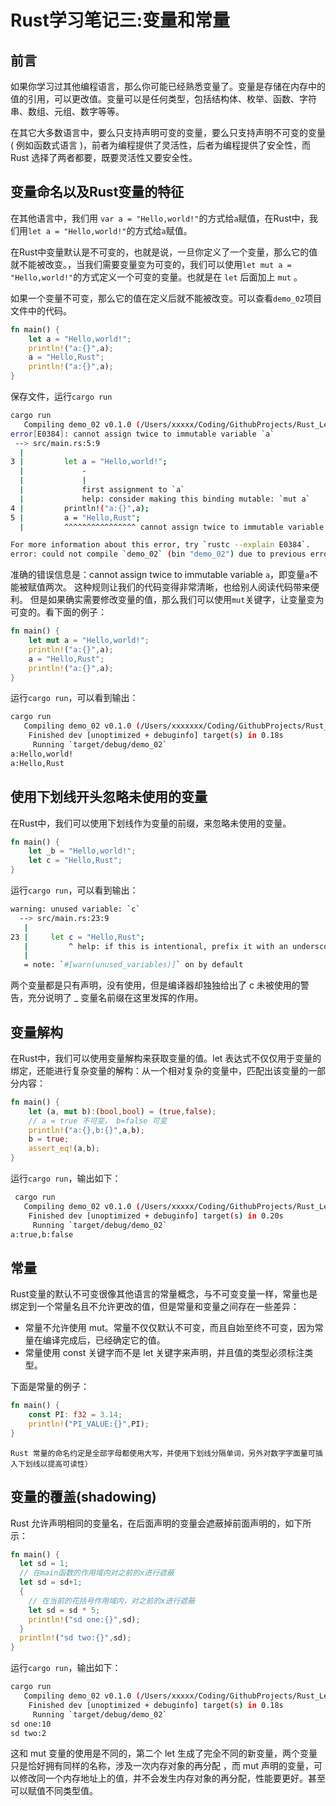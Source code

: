 # Rust学习笔记三:变量和常量

## 前言

如果你学习过其他编程语言，那么你可能已经熟悉变量了。变量是存储在内存中的值的引用，可以更改值。变量可以是任何类型，包括结构体、枚举、函数、字符串、数组、元组、数字等等。

在其它大多数语言中，要么只支持声明可变的变量，要么只支持声明不可变的变量( 例如函数式语言 )，前者为编程提供了灵活性，后者为编程提供了安全性，而 Rust 选择了两者都要，既要灵活性又要安全性。

## 变量命名以及Rust变量的特征

在其他语言中，我们用 `var a = "Hello,world!"`的方式给`a`赋值，在Rust中，我们用`let a = "Hello,world!"`的方式给`a`赋值。

在Rust中变量默认是不可变的，也就是说，一旦你定义了一个变量，那么它的值就不能被改变。，当我们需要变量变为可变的，我们可以使用`let mut a = "Hello,world!"`的方式定义一个可变的变量。也就是在 `let` 后面加上 `mut` 。

如果一个变量不可变，那么它的值在定义后就不能被改变。可以查看`demo_02`项目文件中的代码。

```rust
fn main() {
    let a = "Hello,world!";
    println!("a:{}",a);
    a = "Hello,Rust";
    println!("a:{}",a);
}
```

保存文件，运行`cargo run`

```bash
cargo run
   Compiling demo_02 v0.1.0 (/Users/xxxxx/Coding/GithubProjects/Rust_Learning/projects/demo_02)
error[E0384]: cannot assign twice to immutable variable `a`
 --> src/main.rs:5:9
  |
3 |         let a = "Hello,world!";
  |             -
  |             |
  |             first assignment to `a`
  |             help: consider making this binding mutable: `mut a`
4 |         println!("a:{}",a);
5 |         a = "Hello,Rust";
  |         ^^^^^^^^^^^^^^^^ cannot assign twice to immutable variable

For more information about this error, try `rustc --explain E0384`.
error: could not compile `demo_02` (bin "demo_02") due to previous error
```

准确的错误信息是：cannot assign twice to immutable variable `a`，即变量`a`不能被赋值两次。
这种规则让我们的代码变得非常清晰，也给别人阅读代码带来便利。
但是如果确实需要修改变量的值，那么我们可以使用`mut`关键字，让变量变为可变的。看下面的例子：

```rust
fn main() {
    let mut a = "Hello,world!";
    println!("a:{}",a);
    a = "Hello,Rust";
    println!("a:{}",a);
}
```

运行`cargo run`，可以看到输出：

```bash
cargo run
   Compiling demo_02 v0.1.0 (/Users/xxxxxxx/Coding/GithubProjects/Rust_Learning/projects/demo_02)
    Finished dev [unoptimized + debuginfo] target(s) in 0.18s
     Running `target/debug/demo_02`
a:Hello,world!
a:Hello,Rust
```

## 使用下划线开头忽略未使用的变量

在Rust中，我们可以使用下划线作为变量的前缀，来忽略未使用的变量。

```rust
fn main() {
    let _b = "Hello,world!";
    let c = "Hello,Rust";
}
```

运行`cargo run`，可以看到输出：

```bash
warning: unused variable: `c`
  --> src/main.rs:23:9
   |
23 |     let c = "Hello,Rust";
   |         ^ help: if this is intentional, prefix it with an underscore: `_c`
   |
   = note: `#[warn(unused_variables)]` on by default
```

两个变量都是只有声明，没有使用，但是编译器却独独给出了 c 未被使用的警告，充分说明了 _ 变量名前缀在这里发挥的作用。

## 变量解构

在Rust中，我们可以使用变量解构来获取变量的值。let 表达式不仅仅用于变量的绑定，还能进行复杂变量的解构：从一个相对复杂的变量中，匹配出该变量的一部分内容：

```rust
fn main() {
    let (a, mut b):(bool,bool) = (true,false);
    // a = true 不可变， b=false 可变
    println!("a:{},b:{}",a,b);
    b = true;
    assert_eq!(a,b);
}
```

运行`cargo run`，输出如下：

```bash
 cargo run
   Compiling demo_02 v0.1.0 (/Users/xxxxx/Coding/GithubProjects/Rust_Learning/projects/demo_02)
    Finished dev [unoptimized + debuginfo] target(s) in 0.20s
     Running `target/debug/demo_02`
a:true,b:false
```

## 常量

Rust变量的默认不可变很像其他语言的常量概念，与不可变变量一样，常量也是绑定到一个常量名且不允许更改的值，但是常量和变量之间存在一些差异：

- 常量不允许使用 mut。常量不仅仅默认不可变，而且自始至终不可变，因为常量在编译完成后，已经确定它的值。
- 常量使用 const 关键字而不是 let 关键字来声明，并且值的类型必须标注类型。

下面是常量的例子：

```rust
fn main() {
    const PI: f32 = 3.14;
    println!("PI_VALUE:{}",PI);
}
```

`Rust 常量的命名约定是全部字母都使用大写，并使用下划线分隔单词，另外对数字字面量可插入下划线以提高可读性）`

## 变量的覆盖(shadowing)

Rust 允许声明相同的变量名，在后面声明的变量会遮蔽掉前面声明的，如下所示：

```rust
fn main() {
  let sd = 1;
  // 在main函数的作用域内对之前的x进行遮蔽
  let sd = sd+1;
  {
    // 在当前的花括号作用域内，对之前的x进行遮蔽
    let sd = sd * 5;
    println!("sd one:{}",sd);
  }
  println!("sd two:{}",sd);
}
```

运行`cargo run`，输出如下：

```bash
cargo run
   Compiling demo_02 v0.1.0 (/Users/xxxxx/Coding/GithubProjects/Rust_Learning/projects/demo_02)
    Finished dev [unoptimized + debuginfo] target(s) in 0.18s
     Running `target/debug/demo_02`
sd one:10
sd two:2
```

这和 mut 变量的使用是不同的，第二个 let 生成了完全不同的新变量，两个变量只是恰好拥有同样的名称，涉及一次内存对象的再分配 ，而 mut 声明的变量，可以修改同一个内存地址上的值，并不会发生内存对象的再分配，性能要更好。甚至可以赋值不同类型值。